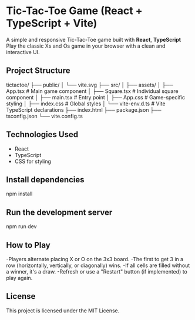 #  Tic-Tac-Toe Game (React + TypeScript + Vite)

A simple and responsive Tic-Tac-Toe game built with **React**, **TypeScript** Play the classic Xs and Os game in your browser with a clean and interactive UI.

## Project Structure

tictactoe/
├── public/
│ └── vite.svg
├── src/
│ ├── assets/
│ ├── App.tsx # Main game component
│ ├── Square.tsx # Individual square component
│ ├── main.tsx # Entry point
│ ├── App.css # Game-specific styling
│ ├── index.css # Global styles
│ └── vite-env.d.ts # Vite TypeScript declarations
├── index.html
├── package.json
├── tsconfig.json
└── vite.config.ts

## Technologies Used

- React
- TypeScript
- CSS for styling

## Install dependencies

npm install

## Run the development server

npm run dev

## How to Play
-Players alternate placing X or O on the 3x3 board.
-The first to get 3 in a row (horizontally, vertically, or diagonally) wins.
-If all cells are filled without a winner, it's a draw.
-Refresh or use a "Restart" button (if implemented) to play again.

## License
This project is licensed under the MIT License.
